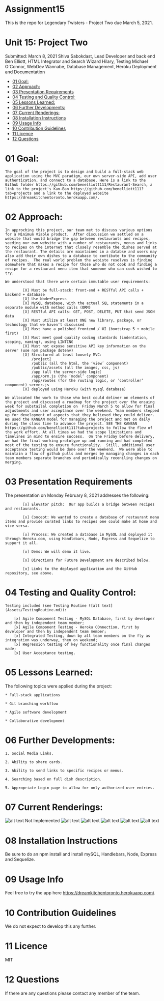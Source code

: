 # Assignment15

This is the repo for Legendary Twisters - Project Two due March 5, 2021.

# Unit 15: Project Two

Submitted: March 8, 2021
            Shiva Sabokdast, Lead Developer and back end
            Ben Elliott, HTML Integrator and Search Wizard
            Hilary, Testing
            Michael O'Connor, WebDev Wannabe, Database Management, Heroku Deployment and Documentation

   * [01 Goal:](#01-goal)
   * [02 Approach:](#02-approach)
   * [03 Presentation Requirements](#03-presentation-requirements)
   * [04 Testing and Quality Control:](#04-testing-and-quality-control)
   * [05 Lessons Learned:](#05-lessons-learned)
   * [06 Further Developments:](#06-further-developments)
   * [07 Current Renderings:](#07-current-renderings)
   * [08 Installation Instructions](#08-installation-instructions)
   * [09 Usage Info](#09-usage-info)
   * [10 Contribution Guidelines](#10-contribution-guidelines)
   * [11 Licence](#11-licence)
   * [12 Questions](#12-questions)

# 01 Goal: 

    The goal of the project is to design and build a full-stack web application using the MVC paradigm, our own server-side API, add user authentication, and connect to a database. Here is a link to the Github folder https://github.com/benelliott111/Restaurant-Search, a link to the project's Kan-Ban https://github.com/benelliott111?tab=projects and a link to the deployed website  https://dreamkitchentoronto.herokuapp.com/.

# 02 Approach:

    In approching this project, our team met to discuss various options for a Minimum Viable product.  After discussion we settled on a website that would bridge the gap between restaurants and recipes, seeding our own website with a number of restaurants, menus and links to recipes on the internet that closely resemble the dishes served at the restaurant. The details are maintained in a databse and users may also add their own dishes to a database to contibute to the community of recipes.  The real world problem the webiste resolves is finding somewhere that makes a recipe for those who do not cook and finding a recipe for a restaurant menu item that someone who can cook wished to try.

    We understood that there were certain immutable user requirements: 
            
            [X] Must be full-stack: front-end + RESTful API calls + backend + database
            [X] Use Node+Express
            [X] MySQL database, with the actual SQL statements in a separate module with method calls (ORM)
            [X] RESTful API calls: GET, POST, DELETE, PUT that send JSON data
            [X] Must utilize at least ONE new library, package, or technology that we haven’t discussed
            [X] Must have a polished frontend / UI (bootstrap 5 + mobile first)
            [X] Must meet good quality coding standards (indentation, scoping, naming), using LINTING
            [X] Must not expose sensitive API key information on the server (use npm package dotenv)
            [X] Structured at least loosely MVC:
                /project2
                /public (all the html, the ‘view’ component)
                /public/assets (all the images, css, js)
                /app (all the server-side logic)
                /app/orm.js (the ‘model’ component)
                /app/routes (for the routing logic, or ‘controller’ component) server.js
            [X] deployed using Heroku (with mysql database)

    We allocated the work to those who best could deliver on elements of the project and discussed a roadmap for the project over the ensuing week for substailal completion on  Friday March 5 to allow for final adjustments and user acceptance over the weekend. Team members stepped up for development of aspects that they believed they could deliver.  We used the KANBAN model for managing the project and met on daily during the class time to advance the project. SEE THE KANBAN https://github.com/benelliott111?tab=projects to follow the flow of the work effort. At all times we had the scope limitations and timelines in mind to ensire success.  On the Friday before delivery, we had the final working prototype up and running and had completed most of the testing to ensure functionality.  Still, additional user acceptance testing would be done over the weekend.  We were able to maintain a flow of github pulls and merges by managing changes in each team members separate branches and periodically reconiling changes on merging.


# 03 Presentation Requirements

The presentation on Monday February 8, 2021 addresses the following: 

            [x] Elevator pitch:  Our app builds a bridge between recipes and restaurants.

            [x] Concept: We wanted to create a database of restaurant menu items and provide curated links to recipes one could make at home and vice versa.

            [x] Process: We created a database in MySQL and deployed it through Heroku.com, using Handlebars, Node, Express and Sequelize to support it all.

            [x] Demo: We will demo it live.

            [x] Directions for Future Development are described below.

            [x] Links to the deployed application and the GitHub repository, see above.

# 04 Testing and Quality Control:

    Testing included (see Testing Routine ![alt text](Assets/TestingRoutine.md)):

        [x] Agile Component Testing - MySQL Database, first by developer and then by independent team member;
        [x] Agile Component Testing - Heroku COnnection, first by developer and then by independent team member;
        [x] Integrated Testing, down by all team members on the fly as integration was underway, then on weekend;
        [x] Regression testing of key functionality once final changes made;
        [x] User Acceptance testing.

# 05 Lessons Learned:

The following topics were applied during the project:

    * Full-stack applications

    * Git branching workflow

    * Agile software development

    * Collaborative development


# 06 Further Developments:

    1. Social Media Links.

    2. Ability to share cards.

    3. Ability to send links to specific recipes or menus.

    4. Searching based on full dish description.

    5. Appropriate Login page to allow for only authorized user entries.


# 07 Current Renderings:

![alt text](public/images/Login.png) Not Implemented
![alt text](public/images/LandingPage.png)
![alt text](public/images/RestaurantFilter.png)
![alt text](public/images/CuisineFilter.png)
![alt text](public/images/PostaRecipe.png)
![alt text](public/images/CommunityRecipes.png)

# 08 Installation Instructions 

Be sure to do an npm install and install mySQL, Handlebars, Node, Express and Sequelize.

# 09 Usage Info 

Feel free to try the app here https://dreamkitchentoronto.herokuapp.com/.

# 10 Contribution Guidelines 

We do not expect to develop this any further.

# 11 Licence 

 MIT

# 12 Questions 

If there are any questions please contact any member of the team. 
